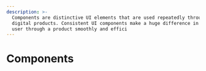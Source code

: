 ```yaml
---
description: >-
  Components are distinctive UI elements that are used repeatedly throughout our
  digital products. Consistent UI components make a huge difference in guiding a
  user through a product smoothly and effici
---
```


# Components


